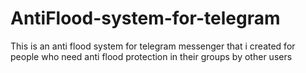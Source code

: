 # AntiFlood-system-for-telegram
This is an anti flood system for telegram messenger that i created for people who need anti flood protection in their groups by other users
